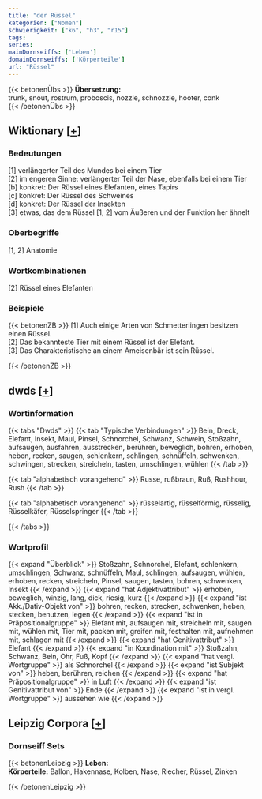 ```yaml
---
title: "der Rüssel"
kategorien: ["Nomen"]
schwierigkeit: ["k6", "h3", "r15"]
tags:
series:
mainDornseiffs: ['Leben']
domainDornseiffs: ['Körperteile']
url: "Rüssel"
---
```


{{< betonenÜbs >}}
**Übersetzung:**  
trunk, snout, rostrum, proboscis, nozzle, schnozzle, hooter, conk  
{{< /betonenÜbs >}}

## Wiktionary [[+](https://de.wiktionary.org/wiki/Rüssel)]

### Bedeutungen
[1] verlängerter Teil des Mundes bei einem Tier  
[2] im engeren Sinne: verlängerter Teil der Nase, ebenfalls bei einem Tier  
[b] konkret: Der Rüssel eines Elefanten, eines Tapirs  
[c] konkret: Der Rüssel des Schweines  
[d] konkret: Der Rüssel der Insekten  
[3] etwas, das dem Rüssel [1, 2] vom Äußeren und der Funktion her ähnelt  

### Oberbegriffe
[1, 2] Anatomie  

### Wortkombinationen
[2] Rüssel eines Elefanten  

### Beispiele
{{< betonenZB >}}
[1] Auch einige Arten von Schmetterlingen besitzen einen Rüssel.  
[2] Das bekannteste Tier mit einem Rüssel ist der Elefant.  
[3] Das Charakteristische an einem Ameisenbär ist sein Rüssel.  

{{< /betonenZB >}}


## dwds [[+](https://www.dwds.de/wb/Rüssel)]

### Wortinformation
{{< tabs "Dwds" >}}
{{< tab "Typische Verbindungen" >}}
Bein, Dreck, Elefant, Insekt, Maul, Pinsel, Schnorchel, Schwanz, Schwein, Stoßzahn, aufsaugen, ausfahren, ausstrecken, berühren, beweglich, bohren, erhoben, heben, recken, saugen, schlenkern, schlingen, schnüffeln, schwenken, schwingen, strecken, streicheln, tasten, umschlingen, wühlen
{{< /tab >}}

{{< tab "alphabetisch vorangehend" >}}
Russe, rußbraun, Ruß, Rushhour, Rush
{{< /tab >}}

{{< tab "alphabetisch vorangehend" >}}
rüsselartig, rüsselförmig, rüsselig, Rüsselkäfer, Rüsselspringer
{{< /tab >}}

{{< /tabs >}}

### Wortprofil
{{< expand "Überblick" >}} Stoßzahn, Schnorchel, Elefant, schlenkern, umschlingen, Schwanz, schnüffeln, Maul, schlingen, aufsaugen, wühlen, erhoben, recken, streicheln, Pinsel, saugen, tasten, bohren, schwenken, Insekt {{< /expand >}}
{{< expand "hat Adjektivattribut" >}} erhoben, beweglich, winzig, lang, dick, riesig, kurz {{< /expand >}}
{{< expand "ist Akk./Dativ-Objekt von" >}} bohren, recken, strecken, schwenken, heben, stecken, benutzen, legen {{< /expand >}}
{{< expand "ist in Präpositionalgruppe" >}} Elefant mit, aufsaugen mit, streicheln mit, saugen mit, wühlen mit, Tier mit, packen mit, greifen mit, festhalten mit, aufnehmen mit, schlagen mit {{< /expand >}}
{{< expand "hat Genitivattribut" >}} Elefant {{< /expand >}}
{{< expand "in Koordination mit" >}} Stoßzahn, Schwanz, Bein, Ohr, Fuß, Kopf {{< /expand >}}
{{< expand "hat vergl. Wortgruppe" >}} als Schnorchel {{< /expand >}}
{{< expand "ist Subjekt von" >}} heben, berühren, reichen {{< /expand >}}
{{< expand "hat Präpositionalgruppe" >}} in Luft {{< /expand >}}
{{< expand "ist Genitivattribut von" >}} Ende {{< /expand >}}
{{< expand "ist in vergl. Wortgruppe" >}} aussehen wie {{< /expand >}}

## Leipzig Corpora [[+](https://corpora.uni-leipzig.de/en/res?word=Rüssel&corpusId=deu_newscrawl-public_2018)]

### Dornseiff Sets
{{< betonenLeipzig >}}
**Leben:**  
**Körperteile:** Ballon, Hakennase, Kolben, Nase, Riecher, Rüssel, Zinken  

{{< /betonenLeipzig >}}
